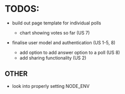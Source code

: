 # TODOS:
- build out page template for individual polls
  - chart showing votes so far (US 7)

- finalise user model and authentication (US 1-5, 8)
  - add option to add answer option to a poll (US 8)
  - add sharing functionality (US 2)


## OTHER
- look into properly setting NODE_ENV

